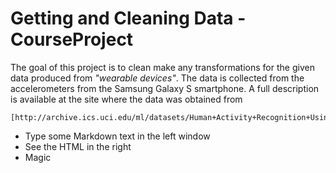 # Getting and Cleaning Data - CourseProject


The goal of this project is to clean make any transformations for the given data produced from *"wearable devices"*. The data is collected from the accelerometers from the Samsung Galaxy S smartphone. A full description is available at the site where the data was obtained from

    [http://archive.ics.uci.edu/ml/datasets/Human+Activity+Recognition+Using+Smartphones]

  - Type some Markdown text in the left window
  - See the HTML in the right
  - Magic

